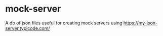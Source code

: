 # mock-server
A db of json files useful for creating mock servers using https://my-json-server.typicode.com/
